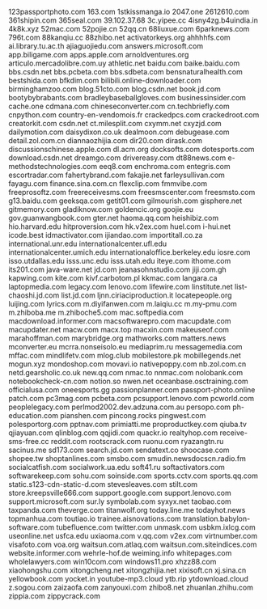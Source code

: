 123passportphoto.com
163.com
1stkissmanga.io
2047.one
2612610.com
361shipin.com
365seal.com
39.102.37.68
3c.yipee.cc
4isny4zg.b4uindia.in
4k8k.xyz
52mac.com
52pojie.cn
52qq.cn
68liuxue.com
6parknews.com
796t.com
88kanqiu.cc
88zhibo.net
activatorkeys.org
ahhhhfs.com
ai.library.tu.ac.th
ajiaguojiedu.com
answers.microsoft.com
app.biligame.com
apps.apple.com
arnoldventures.org
articulo.mercadolibre.com.uy
athletic.net
baidu.com
baike.baidu.com
bbs.csdn.net
bbs.pcbeta.com
bbs.sdbeta.com
bensnaturalhealth.com
bestshida.com
bfkdim.com
bilibili.online-downloader.com
birminghamzoo.com
blog.51cto.com
blog.csdn.net
book.jd.com
bootybybrabants.com
bradleybaseballgloves.com
businessinsider.com
cache.one
cdmana.com
chineseconverter.com
cn.techbriefly.com
cnpython.com
country-en-vendomois.fr
crackedpcs.com
crackedroot.com
creatorkit.com
csdn.net
ct.milesplit.com
cxymm.net
cxyzjd.com
dailymotion.com
daisydixon.co.uk
dealmoon.com
debugease.com
detail.zol.com.cn
diannaozhijia.com
dir20.com
dirask.com
discussionschinese.apple.com
dl.acm.org
docksofts.com
dotesports.com
download.csdn.net
dreamgo.com
drivereasy.com
dt88news.com
e-methodstechnologies.com
eeq8.com
enchroma.com
entegris.com
escortradar.com
fahertybrand.com
fakajie.net
farleysullivan.com
fayagu.com
finance.sina.com.cn
flexclip.com
fmmvibe.com
freeprosoftz.com
freereceivesms.com
freesmscenter.com
freesmsto.com
g13.baidu.com
geeksqa.com
getit01.com
gilmourish.com
gisphere.net
gitmemory.com
gladiknow.com
goldencic.org
goojie.eu
gov.guanwangbook.com
gter.net
haoma.qq.com
heishibiz.com
hio.harvard.edu
hitproversion.com
hk.v2ex.com
huel.com
i-hui.net
icode.best
idmactivator.com
ijiandao.com
importitall.co.za
international.unr.edu
internationalcenter.ufl.edu
internationalcenter.umich.edu
internationaloffice.berkeley.edu
iosre.com
isso.utdallas.edu
isss.unc.edu
isss.utah.edu
iteye.com
ithome.com
its201.com
java-ware.net
jd.com
jeanasohnstudio.com
jiji.com.gh
kapwing.com
kite.com
kivf.carbotom.pl
kkmac.com
langara.ca
laptopmedia.com
legacy.com
lenovo.com
lifewire.com
linstitute.net
list-chaoshi.jd.com
list.jd.com
ljnn.ciriaciproduction.it
locatepeople.org
luijing.com
lyrics.com
m.diyifanwen.com
m.laiqiu.cc
m.my-pmu.com
m.zhiboba.me
m.zhiboche5.com
mac.softpedia.com
macdownload.informer.com
macsoftwarepro.com
macupdate.com
macupdater.net
macw.com
macx.top
macxin.com
makeuseof.com
marahoffman.com
marybridge.org
mathworks.com
matters.news
mconverter.eu
mcrra.nonseisolo.eu
mediaprim.ru
messagemedia.com
mffac.com
mindlifetv.com
mlog.club
mobilestore.pk
mobillegends.net
mogun.xyz
mondoshop.com
movavi.io
nativepoppy.com
nb.zol.com.cn
netd.gearsholic.co.uk
new.qq.com
nmac.to
nnmac.com
nolobank.com
notebookcheck-cn.com
notion.so
nwen.net
oceanbase.osctraining.com
officialusa.com
oneesports.gg
passionplanner.com
passport-photo.online
patch.com
pc3mag.com
pcbeta.com
pcsupport.lenovo.com
pcworld.com
peoplelegacy.com
perlmod2002.dev.adzuna.com.au
persopo.com
ph-education.com
pianshen.com
pincong.rocks
pingwest.com
polesportorg.com
pptnav.com
primiatti.me
proproductkey.com
qiuba.tv
qjiayuan.com
qlinblog.com
qqjidi.com
quackr.io
realtyhop.com
receive-sms-free.cc
reddit.com
rootscrack.com
ruonu.com
ryazangtn.ru
sacinus.me
sd173.com
search.jd.com
sendatext.co
shoocase.com
shopee.tw
shoptanlines.com
smsbo.com
smudin.newsdocscn.radio.fm
socialcatfish.com
socialwork.ua.edu
soft41.ru
softactivators.com
softwarekeep.com
sohu.com
soinside.com
sports.cctv.com
sports.qq.com
static.s123-cdn-static-d.com
stevesleaves.com
stilt.com
store.kreepsville666.com
support.google.com
support.lenovo.com
support.microsoft.com
sur.ly
symbolab.com
syxyx.net
taobao.com
taxpanda.com
theverge.com
titanwolf.org
today.line.me
todayhot.news
topmanhua.com
toutiao.io
trainee.aisnovations.com
translation.babylon-software.com
tubefluence.com
twitter.com
unmask.com
usbkm.ixlcg.com
useonline.net
usfca.edu
uxiaoma.com
v.qq.com
v2ex.com
virtnumber.com
visafoto.com
voa.org
waitsun.com.atlaq.com
waitsun.com.siteindices.com
website.informer.com
wehrle-hof.de
weiming.info
whitepages.com
wholelawyers.com
win10com.com
windows11.pro
xhzz88.com
xiaohongshu.com
xitongcheng.net
xitongzhijia.net
xixisoft.cn
xj.sina.cn
yellowbook.com
yocket.in
youtube-mp3.cloud
ytb.rip
ytdownload.cloud
z.sogou.com
zaizaofa.com
zanyouxi.com
zhibo8.net
zhuanlan.zhihu.com
zippia.com
zippycrack.com
